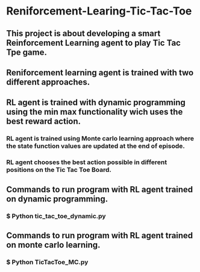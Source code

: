 # Reniforcement-Learing-Tic-Tac-Toe

## This project is about developing a smart Reinforcement Learning agent to play Tic Tac Tpe game. 

## Reniforcement learning agent is trained with two different approaches.

## RL agent is trained with dynamic programming using the min max functionality wich uses the best reward action.

### RL agent is trained using Monte carlo learning approach where the state function values are updated at the end of episode. 
### RL agent chooses the best action possible in different positions on the Tic Tac Toe Board.


## Commands to run program with RL agent trained on dynamic programming.

### $ Python tic_tac_toe_dynamic.py


## Commands to run program with RL agent trained on monte carlo learning.

### $ Python TicTacToe_MC.py

